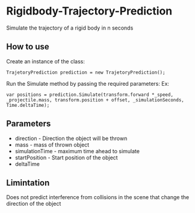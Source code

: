 # Rigidbody-Trajectory-Prediction
Simulate the trajectory of a rigid body in n seconds
## How to use
Create an instance of the class:
```
TrajetoryPrediction prediction = new TrajetoryPrediction();
```

Run the Simulate method by passing the required parameters:
Ex:
```
var positions = prediction.Simulate(transform.forward *_speed, _projectile.mass, transform.position + offset, _simulationSeconds, Time.deltaTime);
```

## Parameters

- direction - Direction the object will be thrown
- mass - mass of thrown object
- simulationTime - maximum time ahead to simulate
- startPosition - Start position of the object
- deltaTime

## Limintation
Does not predict interference from collisions in the scene that change the direction of the object
